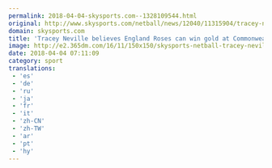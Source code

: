 ```yaml
---
permalink: 2018-04-04-skysports.com--1328109544.html
original: http://www.skysports.com/netball/news/12040/11315904/tracey-neville-believes-england-roses-can-win-gold-at-commonwealth-games
domain: skysports.com
title: 'Tracey Neville believes England Roses can win gold at Commonwealth Games'
image: http://e2.365dm.com/16/11/150x150/skysports-netball-tracey-neville_3838693.jpg
date: 2018-04-04 07:11:09
category: sport
translations: 
 - 'es'
 - 'de'
 - 'ru'
 - 'ja'
 - 'fr'
 - 'it'
 - 'zh-CN'
 - 'zh-TW'
 - 'ar'
 - 'pt'
 - 'hy'
---
```


